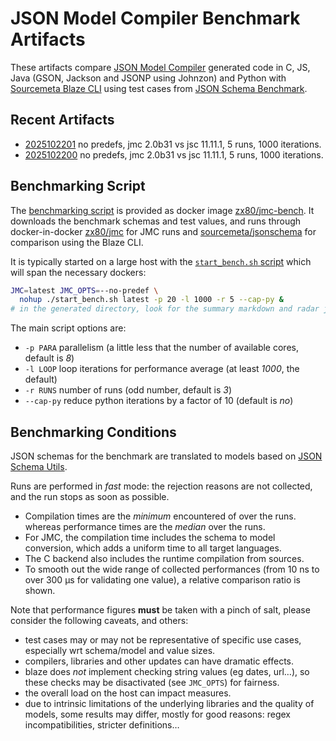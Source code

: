 # JSON Model Compiler Benchmark Artifacts

These artifacts compare
[JSON Model Compiler](https://github.com/clairey-zx81/json-model) generated code in
C, JS, Java (GSON, Jackson and JSONP using Johnzon) and Python with
[Sourcemeta Blaze CLI](https://github.com/sourcemeta/jsonschema) using test cases from
[JSON Schema Benchmark](https://github.com/sourcemeta-research/jsonschema-benchmark).

## Recent Artifacts

- [2025102201](benchmarks/2025102201.md) no predefs, jmc 2.0b31 vs jsc 11.11.1, 5 runs, 1000 iterations.
- [2025102200](benchmarks/2025102200.md) no predefs, jmc 2.0b31 vs jsc 11.11.1, 5 runs, 1000 iterations.

## Benchmarking Script

The [benchmarking script](https://github.com/clairey-zx81/json-model/blob/main/tests/perf/benchmark.sh)
is provided as docker image [zx80/jmc-bench](https://hub.docker.com/repository/docker/zx80/jmc-bench).
It downloads the benchmark schemas and test values, and runs through docker-in-docker
[zx80/jmc](https://hub.docker.com/repository/docker/zx80/jmc) for JMC runs and
[sourcemeta/jsonschema](https://github.com/sourcemeta/jsonschema/pkgs/container/jsonschema)
for comparison using the Blaze CLI.

It is typically started on a large host with the
[`start_bench.sh` script](https://github.com/clairey-zx81/json-model/blob/main/tests/perf/start_bench.sh)
which will span the necessary dockers:

```sh
JMC=latest JMC_OPTS=--no-predef \
  nohup ./start_bench.sh latest -p 20 -l 1000 -r 5 --cap-py &
# in the generated directory, look for the summary markdown and radar json files.
```

The main script options are:

- `-p PARA` parallelism (a little less that the number of available cores, default is _8_)
- `-l LOOP` loop iterations for performance average (at least _1000_, the default)
- `-r RUNS` number of runs (odd number, default is _3_)
- `--cap-py` reduce python iterations by a factor of 10 (default is _no_)

## Benchmarking Conditions

JSON schemas for the benchmark are translated to models based on
[JSON Schema Utils](https://github.com/zx80/json-schema-utils).

Runs are performed in _fast_ mode: the rejection reasons are not collected, and
the run stops as soon as possible.

- Compilation times are the _minimum_ encountered of over the runs.
  whereas performance times are the _median_ over the runs.
- For JMC, the compilation time includes the schema to model conversion,
  which adds a uniform time to all target languages.
- The C backend also includes the runtime compilation from sources.
- To smooth out the wide range of collected performances (from 10 ns to
  over 300 µs for validating one value), a relative comparison ratio is shown.

Note that performance figures **must** be taken with a pinch of salt, please consider
the following caveats, and others:

- test cases may or may not be representative of specific use cases,
  especially wrt schema/model and value sizes.
- compilers, libraries and other updates can have dramatic effects.
- blaze does _not_ implement checking string values (eg dates, url…),
  so these checks may be disactivated (see `JMC_OPTS`) for fairness.
- the overall load on the host can impact measures.
- due to intrinsic limitations of the underlying libraries and the quality of models,
  some results may differ, mostly for good reasons: regex incompatibilities, stricter
  definitions…
